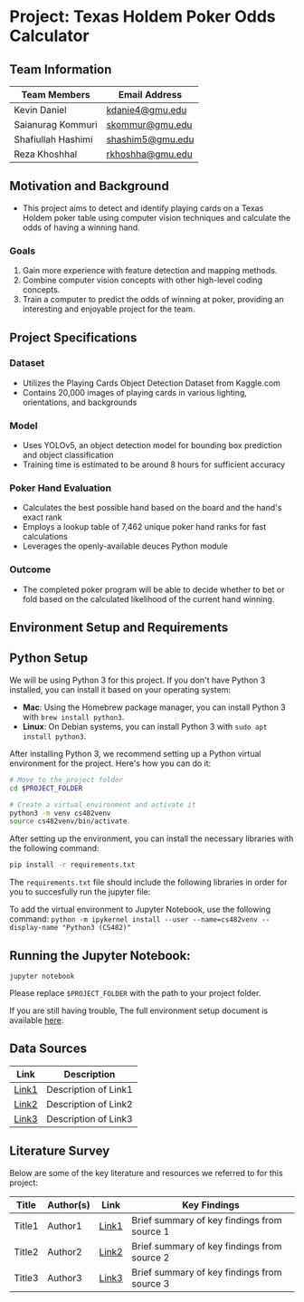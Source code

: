 # Project: Texas Holdem Poker Odds Calculator
## Team Information

| Team Members       | Email Address   |
|--------------------|-----------------|
| Kevin Daniel       | kdanie4@gmu.edu |
| Saianurag Kommuri  | skommur@gmu.edu |
| Shafiullah Hashimi | shashim5@gmu.edu|
| Reza Khoshhal      | rkhoshha@gmu.edu|

## Motivation and Background

- This project aims to detect and identify playing cards on a Texas Holdem poker table using computer vision techniques and calculate the odds of having a winning hand.

### Goals

1. Gain more experience with feature detection and mapping methods.
2. Combine computer vision concepts with other high-level coding concepts.
3. Train a computer to predict the odds of winning at poker, providing an interesting and enjoyable project for the team.

## Project Specifications

### Dataset

- Utilizes the Playing Cards Object Detection Dataset from Kaggle.com
- Contains 20,000 images of playing cards in various lighting, orientations, and backgrounds

### Model

- Uses YOLOv5, an object detection model for bounding box prediction and object classification
- Training time is estimated to be around 8 hours for sufficient accuracy

### Poker Hand Evaluation

- Calculates the best possible hand based on the board and the hand's exact rank
- Employs a lookup table of 7,462 unique poker hand ranks for fast calculations
- Leverages the openly-available deuces Python module

### Outcome

- The completed poker program will be able to decide whether to bet or fold based on the calculated likelihood of the current hand winning.


## Environment Setup and Requirements

## Python Setup

We will be using Python 3 for this project. If you don't have Python 3 installed, you can install it based on your operating system:

- **Mac**: Using the Homebrew package manager, you can install Python 3 with `brew install python3`.
- **Linux**: On Debian systems, you can install Python 3 with `sudo apt install python3`.

After installing Python 3, we recommend setting up a Python virtual environment for the project. Here's how you can do it:

```bash
# Move to the project folder
cd $PROJECT_FOLDER

# Create a virtual environment and activate it
python3 -m venv cs482venv
source cs482venv/bin/activate
```
After setting up the environment, you can install the necessary libraries with the following command:
```bash
pip install -r requirements.txt
```
The `requirements.txt` file should include the following libraries in order for you to succesfully run the jupyter file:

To add the virtual environment to Jupyter Notebook, use the following command:
`python -m ipykernel install --user --name=cs482venv --display-name "Python3 (CS482)" `

## Running the Jupyter Notebook:
`jupyter notebook`

Please replace `$PROJECT_FOLDER` with the path to your project folder.

If you are still having trouble, The full environment setup document is available [here](./CS482%20Computer%20Vision%20-%20Python%20Getting%20Started.pdf).


## Data Sources

| Link | Description |
|------|-------------|
| [Link1](URL1) | Description of Link1 |
| [Link2](URL2) | Description of Link2 |
| [Link3](URL3) | Description of Link3 |

## Literature Survey

Below are some of the key literature and resources we referred to for this project:

| Title | Author(s) | Link | Key Findings |
|-------|-----------|------|--------------|
| Title1 | Author1 | [Link1](URL1) | Brief summary of key findings from source 1 |
| Title2 | Author2 | [Link2](URL2) | Brief summary of key findings from source 2 |
| Title3 | Author3 | [Link3](URL3) | Brief summary of key findings from source 3 |

